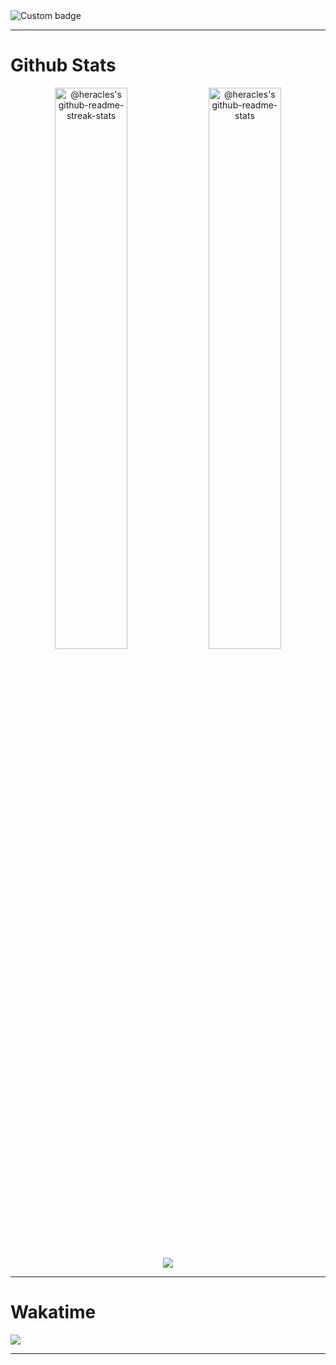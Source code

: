 <img href="https://codetime.dev" alt="Custom badge" src="https://img.shields.io/endpoint?style=social&color=red&url=https%3A%2F%2Fapi.codetime.dev%2Fshield%3Fid%3D19495%26project%3D%26in%3D604800000">

---

# Github Stats
<p align="center">
<img src="https://github-readme-stats-one-bice.vercel.app/api?username=heracles0127&show_icons=true&count_private=true&theme=chartreuse-dark&hide_border=true&role=OWNER,ORGANIZATION_MEMBER,COLLABORATOR"  width="48%" alt="@heracles's github-readme-streak-stats"/>
<img src="https://github-readme-streak-stats.herokuapp.com?user=heracles0127&theme=chartreuse-dark&hide_border=true&date_format=M%20j%5B%2C%20Y%5D"  width="48%" alt="@heracles's github-readme-stats"/>
<img src="https://github-readme-stats.vercel.app/api/top-langs/?username=heracles0127&layout=donut&theme=chartreuse-dark" />
</p>

---

# Wakatime

<a href="https://wakatime.com/@HERACLES"><img src="https://wakatime.com/share/@HERACLES/9085a275-636c-48a3-a98a-61d8c22f1390.png" /></a>

---
